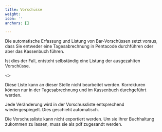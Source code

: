 ```yaml
---
title: Vorschüsse
weight: 
icon: ''
anchors: []

---
```

Die automatische Erfassung und Listung von Bar-Vorschüssen setzt voraus, dass Sie entweder eine Tagesabrechnung in Pentacode durchführen oder aber das Kassenbuch führen.

Ist dies der Fall, entsteht selbständig eine Listung der ausgezahlten Vorschüsse.

<<Screenshot>>

Diese Liste kann an dieser Stelle nicht bearbeitet werden. Korrekturen können nur in der Tagesabrechnung und im Kassenbuch durchgeführt werden.

Jede Veränderung wird in der Vorschussliste entsprechend wiedergespiegelt. Dies geschieht automatisch.

Die Vorschussliste kann nicht exportiert werden. Um sie Ihrer Buchhaltung zukommen zu lassen, muss sie als pdf zugesandt werden.